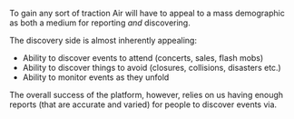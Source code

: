 To gain any sort of traction Air will have to appeal to a mass demographic as both a medium for reporting *and* discovering.

The discovery side is almost inherently appealing:

 * Ability to discover events to attend (concerts, sales, flash mobs)
 * Ability to discover things to avoid (closures, collisions, disasters etc.)
 * Ability to monitor events as they unfold

The overall success of the platform, however, relies on us having enough reports (that are accurate and varied) for people to discover events via.

